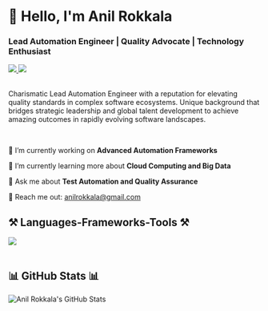 # 👋 Hello, I'm Anil Rokkala

<h3 align="left">Lead Automation Engineer | Quality Advocate | Technology Enthusiast</h3>

<div align="left">
  <a href="mailto:anilrokkala@gmail.com" target="_blank">
    <img src="https://img.shields.io/badge/Gmail-D14836?style=for-the-badge&logo=gmail&logoColor=white" target="_blank" />
  </a> 
  <a href="https://www.linkedin.com/in/anilrokkala/" target="_blank">
    <img src="https://img.shields.io/badge/LinkedIn-0077B5?style=for-the-badge&logo=linkedin&logoColor=white" target="_blank" />
  </a>
</div>

<br>

Charismatic Lead Automation Engineer with a reputation for elevating quality standards in complex software ecosystems. Unique background that bridges strategic leadership and global talent development to achieve amazing outcomes in rapidly evolving software landscapes.

<br>

<div align="left">
 
 🔭 I’m currently working on **Advanced Automation Frameworks**
 
 🌱 I’m currently learning more about **Cloud Computing and Big Data**

💬 Ask me about **Test Automation and Quality Assurance**

📧 Reach me out: anilrokkala@gmail.com

</div>

<h2 align="left">⚒️ Languages-Frameworks-Tools ⚒️</h2>
<div align="left">
    <img src="https://skillicons.dev/icons?i=java,python,ruby,javascript,selenium,github,aws,azure,docker,kubernetes,mysql,oracle,mongodb" /><br>
</div>

<br/>

<h2 align="left">📊 GitHub Stats 📊</h2>

![Anil Rokkala's GitHub Stats](https://github-readme-stats.vercel.app/api?username=rokkys&show_icons=true&theme=radical)

